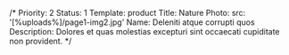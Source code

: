 /*
Priority: 2
Status: 1
Template: product
Title: Nature
Photo:
  src: '[%uploads%]/page1-img2.jpg'
Name: Deleniti atque corrupti quos
Description: Dolores et quas molestias excepturi sint occaecati cupiditate non provident.
*/
